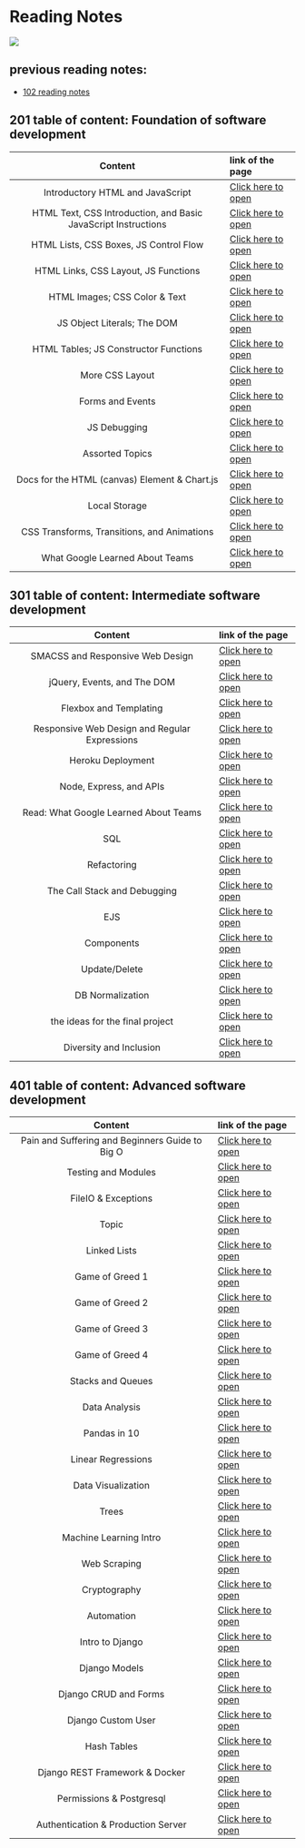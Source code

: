 # Reading Notes

![](https://www.lifewire.com/thmb/04MRjlpi7IdE9SEOymyTJ7ByVoE=/400x250/filters:no_upscale():max_bytes(150000):strip_icc()/GettyImages-663932038-6a057cdc923147bf99f1cee4654a1032.jpg)

## previous reading notes: 
* [102 reading notes](https://ebrahimayyad11.github.io/reading-notes/)



## 201 table of content: Foundation of software development

|Content|link of the page|
|:-----:|:---------------|
|Introductory HTML and JavaScript|[Click here to open](class-01)|
|HTML Text, CSS Introduction, and Basic JavaScript Instructions|[Click here to open](class-02)|
|HTML Lists, CSS Boxes, JS Control Flow|[Click here to open](class-03)|
|HTML Links, CSS Layout, JS Functions|[Click here to open](class-04)|
|HTML Images; CSS Color & Text|[Click here to open](class-05)|
|JS Object Literals; The DOM|[Click here to open](class-06)|
|HTML Tables; JS Constructor Functions|[Click here to open](class-07)|
|More CSS Layout|[Click here to open](class-08)|
|Forms and Events|[Click here to open](class-09)|
|JS Debugging|[Click here to open](class-10)|
|Assorted Topics|[Click here to open](class-11)|
|Docs for the HTML (canvas) Element & Chart.js|[Click here to open](class-12)|
|Local Storage|[Click here to open](class-13)|
|CSS Transforms, Transitions, and Animations|[Click here to open](class-14a)|
|What Google Learned About Teams|[Click here to open](class-14b)|



## 301 table of content: Intermediate software development


|Content|link of the page|
|:-----:|:---------------|
|SMACSS and Responsive Web Design|[Click here to open](301-class-01)|
|jQuery, Events, and The DOM|[Click here to open](301-class-02)|
|Flexbox and Templating|[Click here to open](301-class-03)|
|Responsive Web Design and Regular Expressions|[Click here to open](301-class-04)|
|Heroku Deployment|[Click here to open](301-class-05)|
|Node, Express, and APIs|[Click here to open](301-class-06)|
|Read: What Google Learned About Teams|[Click here to open](301-class-07)|
|SQL|[Click here to open](301-class-08)|
|Refactoring|[Click here to open](301-class-09)|
|The Call Stack and Debugging|[Click here to open](301-class-10)|
|EJS|[Click here to open](301-class-11)|
|Components|[Click here to open](301-class-12)|
|Update/Delete|[Click here to open](301-class-13)|
|DB Normalization|[Click here to open](301-class-14a)|
|the ideas for the final project|[Click here to open](301-class-14b)|
|Diversity and Inclusion|[Click here to open](301-class-15)|




## 401 table of content: Advanced software development


|Content|link of the page|
|:-----:|:---------------|
|Pain and Suffering and Beginners Guide to Big O|[Click here to open](401-class-01)|
|Testing and Modules|[Click here to open](401-class-02)|
|FileIO & Exceptions|[Click here to open](401-class-03)|
|Topic|[Click here to open](401-class-04)|
|Linked Lists|[Click here to open](401-class-05)|
|Game of Greed 1|[Click here to open](401-class-06)|
|Game of Greed 2|[Click here to open](401-class-07)|
|Game of Greed 3|[Click here to open](401-class-08)|
|Game of Greed 4|[Click here to open](401-class-09)|
|Stacks and Queues|[Click here to open](401-class-10)|
|Data Analysis|[Click here to open](401-class-11)|
|Pandas in 10|[Click here to open](401-class-12)|
|Linear Regressions|[Click here to open](401-class-13)|
|Data Visualization|[Click here to open](401-class-14)|
|Trees|[Click here to open](401-class-15)|
|Machine Learning Intro|[Click here to open](401-class-16)|
|Web Scraping|[Click here to open](401-class-17)|
|Cryptography|[Click here to open](401-class-18)|
|Automation|[Click here to open](401-class-19)|
|Intro to Django|[Click here to open](401-class-20)|
|Django Models|[Click here to open](401-class-21)|
|Django CRUD and Forms|[Click here to open](401-class-22)|
|Django Custom User|[Click here to open](401-class-23)|
|Hash Tables|[Click here to open](401-class-24)|
|Django REST Framework & Docker|[Click here to open](401-class-25)|
|Permissions & Postgresql|[Click here to open](401-class-26)|
|Authentication & Production Server|[Click here to open](401-class-27)|